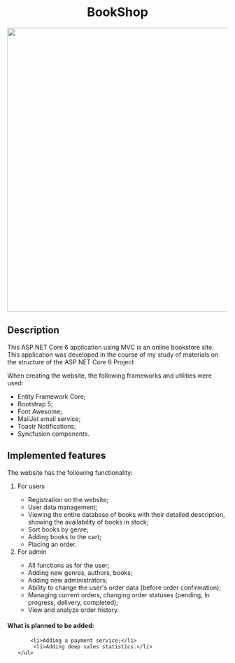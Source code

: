 <h1 align = "center">BookShop</h1>
<div align="center">
<image src="https://github.com/Iv013/Pet-Project_BookShop/blob/master/MyBookShop/wwwroot/Images/homepade.png"
       style="width:650px" />
 </div>      

<h2>Description</h2>
<p>This ASP.NET Core 6 application using MVC is an online bookstore site. This application was developed in the course of my study of materials on the structure of the ASP NET Core 6 Project</p>

<p>When creating the website, the following frameworks and utilities were used:</p>
<ul>
  <li>Entity Framework Core;</li>
  <li>Bootstrap 5;</li>
  <li>Font Awesome;</li>
  <li>MailJet email service;</li>
  <li>Toastr Notifications;</li>
  <li>Syncfusion components.</li>

</ul>
<h2>Implemented features</h2>
<p>The website has the following functionality:</p>
<ol>
    <li>For users</li>
      <ul>
       <li>Registration on the website;</li>
        <li>User data management;</li>
         <li>Viewing the entire database of books with their detailed description, showing the availability of books in stock;</li>
         <li>Sort books by genre;</li>
         <li>Adding books to the cart;</li>
         <li>Placing an order.</li>
      </ul>
      <li>For admin</li>
      <ul>
       <li>All functions as for the user;</li>
        <li>Adding new genres, authors, books;</li>
        <li>Adding new administrators;</li>
         <li>Ability to change the user's order data (before order confirmation);</li>
         <li>Managing current orders, changing order statuses (pending, In progress, delivery, completed);</li>
         <li>View and analyze order history.</li>
      </ul>
</ol>
<h4>What is planned to be added:</h4>
 <ul>

        <li>Adding a payment service;</li>
         <li>Adding deep sales statistics.</li>
    </ul>
